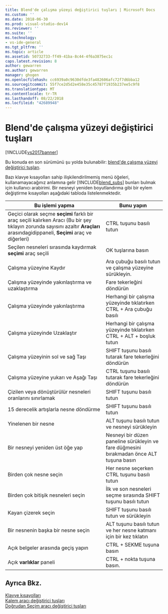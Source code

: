 ```yaml
---
title: Blend'de çalışma yüzeyi değiştirici tuşları | Microsoft Docs
ms.custom: ''
ms.date: 2018-06-30
ms.prod: visual-studio-dev14
ms.reviewer: ''
ms.suite: ''
ms.technology:
- vs-ide-general
ms.tgt_pltfrm: ''
ms.topic: article
ms.assetid: 50732733-ff49-41ba-8c44-4f6a3875ec1c
caps.latest.revision: 8
author: gewarren
ms.author: gewarren
manager: ghogen
ms.openlocfilehash: cc6939a0c9630dfde3fa482606afc72f7d6bba12
ms.sourcegitcommit: 55f7ce2d5d2e458e35c45787f1935b237ee5c9f8
ms.translationtype: MT
ms.contentlocale: tr-TR
ms.lasthandoff: 08/22/2018
ms.locfileid: "42689948"
---
```

# <a name="artboard-modifier-keys-in-blend"></a>Blend'de çalışma yüzeyi değiştirici tuşları
[!INCLUDE[vs2017banner](../includes/vs2017banner.md)]

Bu konuda en son sürümünü şu yolda bulunabilir: [blend'de çalışma yüzeyi değiştirici tuşları](https://docs.microsoft.com/visualstudio/designers/artboard-modifier-keys-in-blend).  
  
Bazı klavye kısayolları sahip ilişkilendirilmemiş menü öğeleri, kullanamayacağınız anlamına gelir [!INCLUDE[blend_subs](../includes/blend-subs-md.md)] bunları bulmak için kullanıcı arabirimi. Bir nesneyi yeniden boyutlandırma gibi bir eylem değiştirme kısayolları aşağıdaki tabloda listelenmektedir.  
  
|Bu işlemi yapma|Bunu yapın|  
|-----------------------|-------------|  
|Geçici olarak seçme **seçimi** farklı bir araç seçili kalırken Aracı (Bu bir şey tıklayın zorunda sayısını azaltır **Araçları** arasındagidippaneli, **Seçimi** araç ve diğerleri)|CTRL tuşunu basılı tutun|  
|Seçilen nesneleri sırasında kaydırmak **seçimi** araç seçili|OK tuşlarına basın|  
|Çalışma yüzeyine Kaydır|Ara çubuğu basılı tutun ve çalışma yüzeyine sürükleyin.|  
|Çalışma yüzeyinde yakınlaştırma ve uzaklaştırma|Fare tekerleğini döndürün|  
|Çalışma yüzeyinde yakınlaştırma|Herhangi bir çalışma yüzeyinde tıklatırken CTRL + Ara çubuğu basılı|  
|Çalışma yüzeyinde Uzaklaştır|Herhangi bir çalışma yüzeyinde tıklatırken CTRL + ALT + boşluk tutun|  
|Çalışma yüzeyinin sol ve sağ Taşı|SHIFT tuşunu basılı tutarak fare tekerleğini döndürün|  
|Çalışma yüzeyine yukarı ve Aşağı Taşı|CTRL tuşunu basılı tutarak fare tekerleğini döndürün|  
|Çizilen veya dönüştürülür nesneleri oranlarını sınırlamak|SHIFT tuşunu basılı tutun|  
|15 derecelik artışlarla nesne döndürme|SHIFT tuşunu basılı tutun|  
|Yinelenen bir nesne|ALT tuşunu basılı tutun ve nesneyi sürükleyin|  
|Bir nesneyi yeniden üst öğe yap|Nesneyi bir düzen paneline sürükleyin ve fare düğmesini bırakmadan önce ALT tuşuna basın|  
|Birden çok nesne seçin|Her nesne seçerken CTRL tuşunu basılı tutun|  
|Birden çok bitişik nesneleri seçin|İlk ve son nesneleri seçme sırasında SHIFT tuşunu basılı tutun|  
|Kayan çizerek seçin|SHIFT tuşunu basılı tutun ve sürükleyin|  
|Bir nesnenin başka bir nesne seçin|ALT tuşunu basılı tutun ve her nesne katmanı için bir kez tıklatın|  
|Açık belgeler arasında geçiş yapın|CTRL + SEKME tuşuna basın|  
|Açık **varlıklar** paneli|CTRL + nokta tuşuna basın.|  
  
## <a name="see-also"></a>Ayrıca Bkz.  
 [Klavye kısayolları](../designers/keyboard-shortcuts-in-blend.md)   
 [Kalem aracı değiştirici tuşları](../designers/pen-tool-modifier-keys-in-blend.md)   
 [Doğrudan Seçim aracı değiştirici tuşları](../designers/direct-selection-tool-modifier-keys-in-blend.md)



